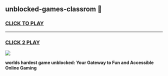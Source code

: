 
## unblocked-games-classrom 👋
<h3>
<a href="https://premium.freeplayer.one?title=unblocked-games-classrom&ref=14F">CLICK TO PLAY</a></h3>
<hr>

<h3>
<a href="https://premium.freeplayer.one?title=unblocked-games-classrom&ref=14F">CLICK 2 PLAY</a>
  
</h3>

<a href="https://premium.freeplayer.one?title=unblocked-games-classrom&ref=12F/"><img src="https://clearcache.store/games.png"></a>


**worlds hardest game unblocked: Your Gateway to Fun and Accessible Online Gaming**
